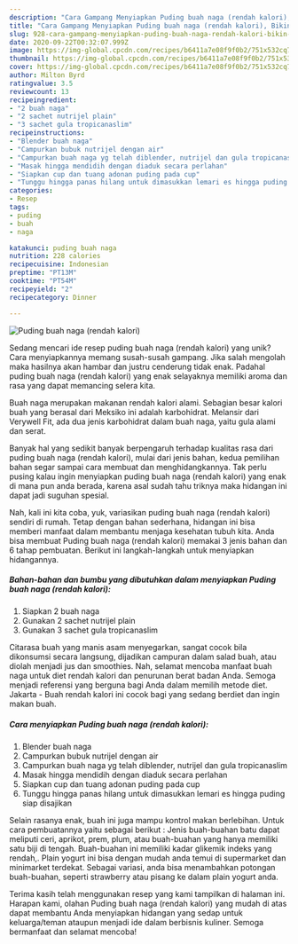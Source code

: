 ```yaml
---
description: "Cara Gampang Menyiapkan Puding buah naga (rendah kalori), Bikin Ngiler"
title: "Cara Gampang Menyiapkan Puding buah naga (rendah kalori), Bikin Ngiler"
slug: 928-cara-gampang-menyiapkan-puding-buah-naga-rendah-kalori-bikin-ngiler
date: 2020-09-22T00:32:07.999Z
image: https://img-global.cpcdn.com/recipes/b6411a7e08f9f0b2/751x532cq70/puding-buah-naga-rendah-kalori-foto-resep-utama.jpg
thumbnail: https://img-global.cpcdn.com/recipes/b6411a7e08f9f0b2/751x532cq70/puding-buah-naga-rendah-kalori-foto-resep-utama.jpg
cover: https://img-global.cpcdn.com/recipes/b6411a7e08f9f0b2/751x532cq70/puding-buah-naga-rendah-kalori-foto-resep-utama.jpg
author: Milton Byrd
ratingvalue: 3.5
reviewcount: 13
recipeingredient:
- "2 buah naga"
- "2 sachet nutrijel plain"
- "3 sachet gula tropicanaslim"
recipeinstructions:
- "Blender buah naga"
- "Campurkan bubuk nutrijel dengan air"
- "Campurkan buah naga yg telah diblender, nutrijel dan gula tropicanaslim"
- "Masak hingga mendidih dengan diaduk secara perlahan"
- "Siapkan cup dan tuang adonan puding pada cup"
- "Tunggu hingga panas hilang untuk dimasukkan lemari es hingga puding siap disajikan"
categories:
- Resep
tags:
- puding
- buah
- naga

katakunci: puding buah naga 
nutrition: 228 calories
recipecuisine: Indonesian
preptime: "PT13M"
cooktime: "PT54M"
recipeyield: "2"
recipecategory: Dinner

---
```



![Puding buah naga (rendah kalori)](https://img-global.cpcdn.com/recipes/b6411a7e08f9f0b2/751x532cq70/puding-buah-naga-rendah-kalori-foto-resep-utama.jpg)

Sedang mencari ide resep puding buah naga (rendah kalori) yang unik? Cara menyiapkannya memang susah-susah gampang. Jika salah mengolah maka hasilnya akan hambar dan justru cenderung tidak enak. Padahal puding buah naga (rendah kalori) yang enak selayaknya memiliki aroma dan rasa yang dapat memancing selera kita.

Buah naga merupakan makanan rendah kalori alami. Sebagian besar kalori buah yang berasal dari Meksiko ini adalah karbohidrat. Melansir dari Verywell Fit, ada dua jenis karbohidrat dalam buah naga, yaitu gula alami dan serat.

Banyak hal yang sedikit banyak berpengaruh terhadap kualitas rasa dari puding buah naga (rendah kalori), mulai dari jenis bahan, kedua pemilihan bahan segar sampai cara membuat dan menghidangkannya. Tak perlu pusing kalau ingin menyiapkan puding buah naga (rendah kalori) yang enak di mana pun anda berada, karena asal sudah tahu triknya maka hidangan ini dapat jadi suguhan spesial.


Nah, kali ini kita coba, yuk, variasikan puding buah naga (rendah kalori) sendiri di rumah. Tetap dengan bahan sederhana, hidangan ini bisa memberi manfaat dalam membantu menjaga kesehatan tubuh kita. Anda bisa membuat Puding buah naga (rendah kalori) memakai 3 jenis bahan dan 6 tahap pembuatan. Berikut ini langkah-langkah untuk menyiapkan hidangannya.

<!--inarticleads1-->

##### Bahan-bahan dan bumbu yang dibutuhkan dalam menyiapkan Puding buah naga (rendah kalori):

1. Siapkan 2 buah naga
1. Gunakan 2 sachet nutrijel plain
1. Gunakan 3 sachet gula tropicanaslim


Citarasa buah yang manis asam menyegarkan, sangat cocok bila dikonsumsi secara langsung, dijadikan campuran dalam salad buah, atau diolah menjadi jus dan smoothies. Nah, selamat mencoba manfaat buah naga untuk diet rendah kalori dan penurunan berat badan Anda. Semoga menjadi referensi yang berguna bagi Anda dalam memilih metode diet. Jakarta - Buah rendah kalori ini cocok bagi yang sedang berdiet dan ingin makan buah. 

<!--inarticleads2-->

##### Cara menyiapkan Puding buah naga (rendah kalori):

1. Blender buah naga
1. Campurkan bubuk nutrijel dengan air
1. Campurkan buah naga yg telah diblender, nutrijel dan gula tropicanaslim
1. Masak hingga mendidih dengan diaduk secara perlahan
1. Siapkan cup dan tuang adonan puding pada cup
1. Tunggu hingga panas hilang untuk dimasukkan lemari es hingga puding siap disajikan


Selain rasanya enak, buah ini juga mampu kontrol makan berlebihan. Untuk cara pembuatannya yaitu sebagai berikut : Jenis buah-buahan batu dapat meliputi ceri, aprikot, prem, plum, atau buah-buahan yang hanya memiliki satu biji di tengah. Buah-buahan ini memiliki kadar glikemik indeks yang rendah,. Plain yogurt ini bisa dengan mudah anda temui di supermarket dan minimarket terdekat. Sebagai variasi, anda bisa menambahkan potongan buah-buahan, seperti strawberry atau pisang ke dalam plain yogurt anda. 

Terima kasih telah menggunakan resep yang kami tampilkan di halaman ini. Harapan kami, olahan Puding buah naga (rendah kalori) yang mudah di atas dapat membantu Anda menyiapkan hidangan yang sedap untuk keluarga/teman ataupun menjadi ide dalam berbisnis kuliner. Semoga bermanfaat dan selamat mencoba!
